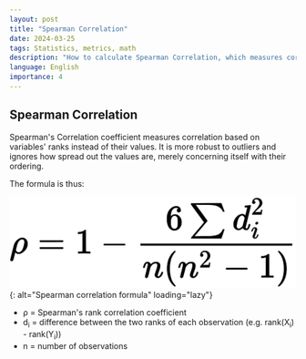 ```yaml
---
layout: post
title: "Spearman Correlation"
date: 2024-03-25
tags: Statistics, metrics, math
description: "How to calculate Spearman Correlation, which measures correlation based on ranks instead of values."
language: English
importance: 4
---
```


## Spearman Correlation

Spearman's Correlation coefficient measures correlation based on variables' ranks instead of their values. It is more robust to outliers and ignores how spread out the values are, merely concerning itself with their ordering.

The formula is thus:

![](image/rank_correlation.svg){: alt="Spearman correlation formula" loading="lazy"}

- ρ = Spearman's rank correlation coefficient
- d<sub>i</sub>	=	difference between the two ranks of each observation (e.g. rank(X<sub>i</sub>) - rank(Y<sub>i</sub>))
- n = number of observations

